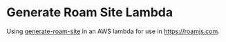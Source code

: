 # Generate Roam Site Lambda

Using [generate-roam-site](https://github.com/dvargas92495/generate-roam-site) in an AWS lambda for use in https://roamjs.com.
